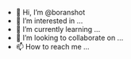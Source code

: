 - 👋 Hi, I’m @boranshot
- 👀 I’m interested in ...
- 🌱 I’m currently learning ...
- 💞️ I’m looking to collaborate on ...
- 📫 How to reach me ...

<!---
boranshot/boranshot is a ✨ special ✨ repository because its `README.md` (this file) appears on your GitHub profile.
You can click the Preview link to take a look at your changes.
--->
